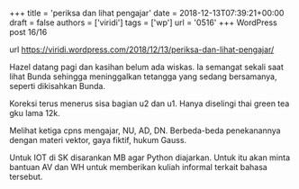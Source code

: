 +++
title = 'periksa dan lihat pengajar'
date = 2018-12-13T07:39:21+00:00
draft = false
authors = ['viridi']
tags = ['wp']
url = '0516'
+++
WordPress post 16/16 <!--more-->

url https://viridi.wordpress.com/2018/12/13/periksa-dan-lihat-pengajar/

Hazel datang pagi dan kasihan belum ada wiskas. Ia semangat sekali saat lihat Bunda sehingga meninggalkan tetangga yang sedang bersamanya, seperti dikisahkan Bunda.

Koreksi terus menerus sisa bagian u2 dan u1. Hanya diselingi thai green tea gku lama 12k.

Melihat ketiga cpns mengajar, NU, AD, DN. Berbeda-beda penekanannya dengan materi vektor, gaya fiktif, hukum Gauss.

Untuk IOT di SK disarankan MB agar Python diajarkan. Untuk itu akan minta bantuan AV dan WH untuk memberikan kuliah informal terkait bahasa tersebut.
